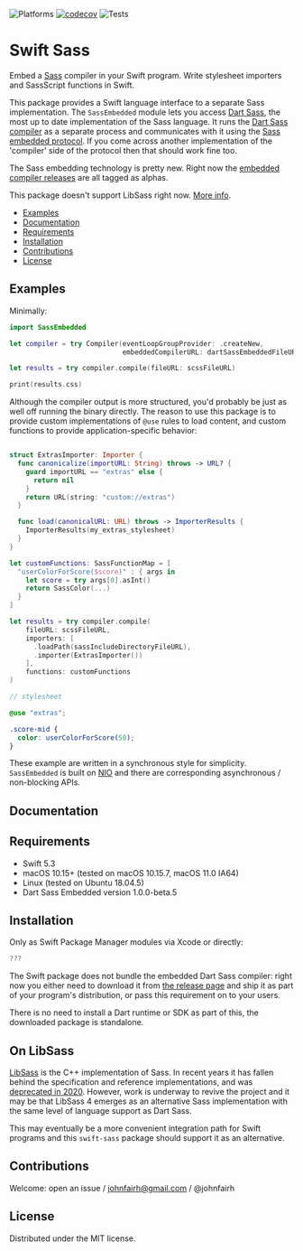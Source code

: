 <!--
swift-sass
README.md
Distributed under the MIT license, see LICENSE.
-->

![Platforms](https://img.shields.io/badge/platform-macOS%20%7C%20linux-lightgrey.svg)
[![codecov](https://codecov.io/gh/johnfairh/ss/branch/main/graph/badge.svg?token=0NAP6IA9EB)](https://codecov.io/gh/johnfairh/ss)
![Tests](https://github.com/johnfairh/ss/workflows/Tests/badge.svg)

# Swift Sass

Embed a [Sass](https://sass-lang.com) compiler in your Swift program.  Write
stylesheet importers and SassScript functions in Swift.

This package provides a Swift language interface to a separate Sass
implementation.  The `SassEmbedded` module lets you access
[Dart Sass](https://sass-lang.com/dart-sass),
the most up to date implementation of the Sass language.  It runs the
[Dart Sass compiler](https://github.com/sass/dart-sass) as a separate process
and communicates with it using the
[Sass embedded protocol](https://github.com/sass/embedded-protocol).  If you
come across another implementation of the 'compiler' side of the protocol then
that should work fine too.

The Sass embedding technology is pretty new.  Right now the [embedded compiler
releases](https://github.com/sass/dart-sass-embedded/releases) are all tagged
as alphas.

This package doesn't support LibSass right now.  [More info](#on-libsass).

* [Examples](#examples)
* [Documentation](#documentation)
* [Requirements](#requirements)
* [Installation](#installation)
* [Contributions](#contributions)
* [License](#license)

## Examples

Minimally:
```swift
import SassEmbedded

let compiler = try Compiler(eventLoopGroupProvider: .createNew,
                            embeddedCompilerURL: dartSassEmbeddedFileURL)

let results = try compiler.compile(fileURL: scssFileURL)

print(results.css)
```
Although the compiler output is more structured, you'd probably be just as well
off running the binary directly.  The reason to use this package is to provide
custom implementations of `@use` rules to load content, and custom functions to
provide application-specific behavior:
```swift

struct ExtrasImporter: Importer {
  func canonicalize(importURL: String) throws -> URL? {
    guard importURL == "extras" else {
      return nil
    }
    return URL(string: "custom://extras")
  }

  func load(canonicalURL: URL) throws -> ImporterResults {
    ImporterResults(my_extras_stylesheet)
  }
}

let customFunctions: SassFunctionMap = [
  "userColorForScore($score)" : { args in
    let score = try args[0].asInt()
    return SassColor(...)
  }
]

let results = try compiler.compile(
    fileURL: scssFileURL,
    importers: [
      .loadPath(sassIncludeDirectoryFileURL),
      .importer(ExtrasImporter())
    ],
    functions: customFunctions
)
```

```scss
// stylesheet

@use "extras";

.score-mid {
  color: userColorForScore(50);
}
```

These example are written in a synchronous style for simplicity.
`SassEmbedded` is built on
[NIO](https://github.com/apple/swift-nio) and there are corresponding
asynchronous / non-blocking APIs.

## Documentation

## Requirements

* Swift 5.3
* macOS 10.15+ (tested on macOS 10.15.7, macOS 11.0 IA64)
* Linux (tested on Ubuntu 18.04.5)
* Dart Sass Embedded version 1.0.0-beta.5

## Installation

Only as Swift Package Manager modules via Xcode or directly:
```swift
???
```

The Swift package does not bundle the embedded Dart Sass compiler: right now
you either need to download it from
[the release page](https://github.com/sass/dart-sass-embedded/release) and
ship it as part of your program's distribution, or pass this requirement on
to your users.

There is no need to install a Dart runtime or SDK as part of this, the
downloaded package is standalone.

## On LibSass

[LibSass](https://sass-lang.com/libsass) is the C++ implementation of Sass.
In recent years it has fallen behind the specification and reference
implementations, and was
[deprecated in 2020](https://sass-lang.com/blog/libsass-is-deprecated).
However, work is underway to revive the project and it may be that LibSass 4
emerges as an alternative Sass implementation with the same level of language
support as Dart Sass.

This may eventually be a more convenient integration path for Swift programs and
this `swift-sass` package should support it as an alternative.

## Contributions

Welcome: open an issue / johnfairh@gmail.com / @johnfairh

## License

Distributed under the MIT license.
